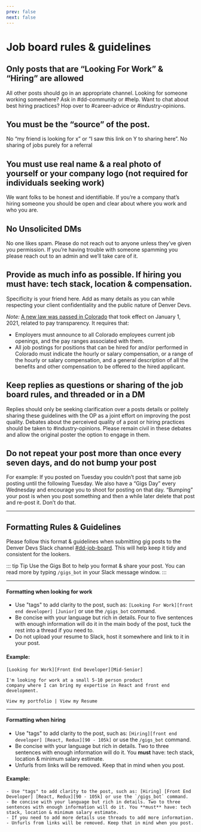 ```yaml
---
prev: false
next: false
---
```


# Job board rules & guidelines

## Only posts that are “Looking For Work” & “Hiring” are allowed

All other posts should go in an appropriate channel. Looking for someone working somewhere? Ask in #dd-community or #help. Want to chat about best hiring practices? Hop over to #career-advice or #industry-opinions.

## You must be the “source” of the post.

No “my friend is looking for x” or “I saw this link on Y to sharing here”. No sharing of jobs purely for a referral

## You must use real name & a real photo of yourself or your company logo (not required for individuals seeking work)

We want folks to be honest and identifiable. If you’re a company that’s hiring someone you should be open and clear about where you work and who you are.

## No Unsolicited DMs

No one likes spam. Please do not reach out to anyone unless they’ve given you permission. If you’re having trouble with someone spamming you please reach out to an admin and we’ll take care of it.

## Provide as much info as possible. If hiring you must have: tech stack, location & compensation.

Specificity is your friend here. Add as many details as you can while respecting your client confidentiality and the public nature of Denver Devs.

*Note:* [A new law was passed in Colorado](https://leg.colorado.gov/bills/sb19-085) that took effect on January 1, 2021, related to pay transparency. It requires that:
* Employers must announce to all Colorado employees current job openings, and the pay ranges associated with them.  
* All job postings for positions that can be hired for and/or performed in Colorado must indicate the hourly or salary compensation, or a range of the hourly or salary compensation, and a general description of all the benefits and other compensation to be offered to the hired applicant.

## Keep replies as questions or sharing of the job board rules, and threaded or in a DM

Replies should only be seeking clarification over a posts details or politely sharing these guidelines with the OP as a joint effort on improving the post quality. Debates about the perceived quality of a post or hiring practices should be taken to #industry-opinions. Please remain civil in these debates and allow the original poster the option to engage in them.

## Do not repeat your post more than once every seven days, and do not bump your post

For example: If you posted on Tuesday you couldn’t post that same job posting until the following Tuesday. We also have a “Gigs Day” every Wednesday and encourage you to shoot for posting on that day. “Bumping” your post is when you post something and then a while later delete that post and re-post it. Don’t do that.

---

## Formatting Rules & Guidelines

Please follow this format & guidelines when submitting gig posts to the Denver Devs Slack channel [#dd-job-board](https://denver-devs.slack.com/app_redirect?channel=dd-job-board). This will help keep it tidy and consistent for the lookers.

::: tip Tip
Use the Gigs Bot to help you format & share your post. You can read more by typing `/gigs_bot` in your Slack message window.
:::

---

#### Formatting when looking for work

- Use "tags" to add clarity to the post, such as: `[Looking For Work][front end developer] [Junior]` or use the `/gigs_bot` command.
- Be concise with your language but rich in details. Four to five sentences with enough information will do it in the main body of the post, tuck the rest into a thread if you need to.
- Do not upload your resume to Slack, host it somewhere and link to it in your post.

#### Example:

```
[Looking for Work][Front End Developer][Mid-Senior]

I'm looking for work at a small 5-10 person product
company where I can bring my expertise in React and front end
development.

View my portfolio | View my Resume
```

---

#### Formatting when hiring

- Use "tags" to add clarity to the post, such as: `[Hiring][front end developer] [React, Redux][90 - 105k]` or use the `/gigs_bot` command.
- Be concise with your language but rich in details. Two to three sentences with enough information will do it. You **must** have: tech stack, location & minimum salary estimate.
- Unfurls from links will be removed. Keep that in mind when you post.

#### Example:

```
- Use "tags" to add clarity to the post, such as: [Hiring] [Front End Developer] [React, Redux][90 - 105k] or use the `/gigs_bot` command.
- Be concise with your language but rich in details. Two to three sentences with enough information will do it. You **must** have: tech stack, location & minimum salary estimate.
- If you need to add more details use threads to add more information.
- Unfurls from links will be removed. Keep that in mind when you post.
```
